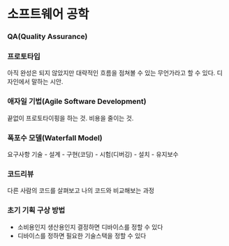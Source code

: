 # 소프트웨어 공학
### QA(Quality Assurance)
### 프로토타입
아직 완성은 되지 않았지만 대략적인 흐름을 점쳐볼 수 있는 무언가라고 할 수 있다. 디자인에서 말하는 시안. 
### 애자일 기법(Agile Software Development)
끝없이 프로토타이핑을 하는 것. 비용을 줄이는 것.
### 폭포수 모델(Waterfall Model)
요구사항 기술 - 설계 - 구현(코딩) - 시험(디버깅) - 설치 - 유지보수
### 코드리뷰
다른 사람의 코드를 살펴보고 나의 코드와 비교해보는 과정
### 초기 기획 구상 방법
- 소비용인지 생산용인지 결정하면 디바이스를 정할 수 있다
- 디바이스를 정하면 필요한 기술스택을 정할 수 있다



